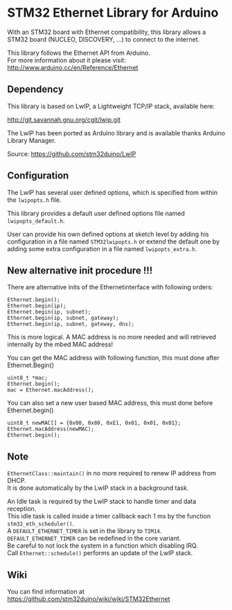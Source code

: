 # STM32 Ethernet Library for Arduino

With an STM32 board with Ethernet compatibility, this library allows a STM32
board (NUCLEO, DISCOVERY, ...) to connect to the internet.  

This library follows the Ethernet API from Arduino.<br>
For more information about it please visit: http://www.arduino.cc/en/Reference/Ethernet

## Dependency

This library is based on LwIP, a Lightweight TCP/IP stack, available here:

http://git.savannah.gnu.org/cgit/lwip.git

The LwIP has been ported as Arduino library and is available thanks Arduino Library Manager.

Source: https://github.com/stm32duino/LwIP

## Configuration

The LwIP has several user defined options, which is specified from within the `lwipopts.h` file.

This library provides a default user defined options file named `lwipopts_default.h`.

User can provide his own defined options at sketch level by adding his configuration in a file named `STM32lwipopts.h` or
extend the default one by adding some extra configuration in a file named `lwipopts_extra.h`.



## New alternative init procedure **!!!**

There are alternative inits of the Ethernetinterface with following orders:

	Ethernet.begin();
	Ethernet.begin(ip);
	Ethernet.begin(ip, subnet);
	Ethernet.begin(ip, subnet, gateway);
	Ethernet.begin(ip, subnet, gateway, dns);

This is more logical. A MAC address is no more needed and will retrieved internally by the mbed MAC address!

You can get the MAC address with following function, this must done after Ethernet.Begin()
	
	uint8_t *mac;
	Ethernet.begin();
	mac = Ethernet.macAddress();

You can also set a new user based MAC address, this must done before Ethernet.begin()

	uint8_t newMAC[] = {0x00, 0x80, 0xE1, 0x01, 0x01, 0x01};
	Ethernet.macAddress(newMAC);
	Ethernet.begin();

## Note

`EthernetClass::maintain()` in no more required to renew IP address from DHCP.<br>
It is done automatically by the LwIP stack in a background task.  

An Idle task is required by the LwIP stack to handle timer and data reception.<br>
This idle task is called inside a timer callback each 1 ms by the
function `stm32_eth_scheduler()`.<br>
A `DEFAULT_ETHERNET_TIMER` is set in the library to `TIM14`.<br>
`DEFAULT_ETHERNET_TIMER` can be redefined in the core variant.<br>
Be careful to not lock the system in a function which disabling IRQ.<br>
Call `Ethernet::schedule()` performs an update of the LwIP stack.<br>

## Wiki

You can find information at https://github.com/stm32duino/wiki/wiki/STM32Ethernet
